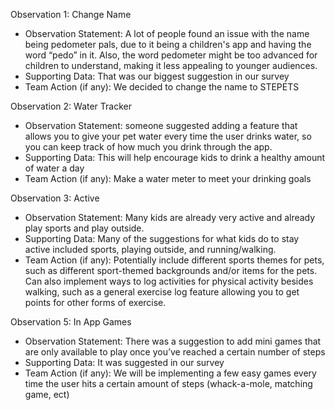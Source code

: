Observation 1: Change Name 
- Observation Statement: A lot of people found an issue with the name being pedometer pals, due to it being a children's app and having the word “pedo” in it. Also, the word pedometer might be too advanced for children to understand, making it less appealing to younger audiences. 
- Supporting Data: That was our biggest suggestion in our survey
- Team Action (if any): We decided to change the name to STEPETS


Observation 2: Water Tracker
- Observation Statement: someone suggested adding a feature that allows you to give your pet water every time the user drinks water, so you can keep track of how much you drink through the app.
- Supporting Data: This will help encourage kids to drink a healthy amount of water a day
- Team Action (if any): Make a water meter to meet your drinking goals

Observation 3: Active
- Observation Statement: Many kids are already very active and already play sports and play outside. 
- Supporting Data: Many of the suggestions for what kids do to stay active included sports, playing outside, and running/walking.  
- Team Action (if any): Potentially include different sports themes for pets, such as different sport-themed backgrounds and/or items for the pets. Can also implement ways to log activities for physical activity besides walking, such as a general exercise log feature allowing you to get points for other forms of exercise.  


Observation 5: In App Games
- Observation Statement: There was a suggestion to add mini games that are only available to play once you’ve reached a certain number of steps
- Supporting Data: It was suggested in our survey
- Team Action (if any): We will be implementing a few easy games every time the user hits a certain amount of steps (whack-a-mole, matching game, ect)
